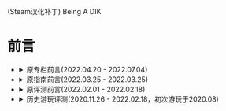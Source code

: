 (Steam汉化补丁) Being A DIK
# 前言
- <details><summary>原专栏前言(2022.04.20 - 2022.07.04)</summary></details></details>
- <details><summary>原指南前言(2022.03.25 - 2022.03.25)</summary></details></details>
- <details><summary>原评测前言(2022.02.01 - 2022.02.18)</summary></details></details>
- <details><summary>历史游玩评测(2020.11.26 - 2022.02.18，初次游玩于2020.08)</summary></details></details>
